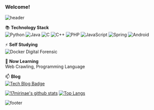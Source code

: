 ### Welcome!

![header](https://capsule-render.vercel.app/api?type=waving&color=auto&height=300&section=header&text=17%20mirinae&fontSize=90)

📚 <b>Technology Stack</b><br>
![Python](https://img.shields.io/badge/Python-3776AB?logo=Python&logoColor=white)
![Java](https://img.shields.io/badge/Java-007396?logo=Java&logoColor=white)
![C](https://img.shields.io/badge/C-A8B9CC?logo=C&logoColor=white)
![C++](https://img.shields.io/badge/C++-00599C?logo=C++&logoColor=white)
![PHP](https://img.shields.io/badge/PHP-777BB4?logo=PHP&logoColor=white)
![JavaScript](https://img.shields.io/badge/JavaScript-F7DF1E?logo=JavaScript&logoColor=white)
![Spring](https://img.shields.io/badge/Spring-6DB33F?logo=Spring&logoColor=white)
![Android](https://img.shields.io/badge/Android-3DDC84?logo=Android&logoColor=white)

⚡ <b>Self Studying</b><br>
![Docker](https://img.shields.io/badge/Docker-2496ED?logo=Docker&logoColor=white)
Digital Forensic

📝 <b>Now Learning</b><br>Web Crawling, Programming Language

📫 <b>Blog</b><br>
[![Tech Blog Badge](http://img.shields.io/badge/-Tech%20blog-black?logo=GitBloge&link=https://17mirinae.github.io/)](https://17mirinae.github.io/)

[![17mirinae's github stats](https://github-readme-stats.vercel.app/api?username=17mirinae)](https://github.com/anuraghazra/github-readme-stats)
[![Top Langs](https://github-readme-stats.vercel.app/api/top-langs/?username=17mirinae&layout=compact)](https://github.com/anuraghazra/github-readme-stats)

![footer](https://capsule-render.vercel.app/api?type=waving&section=footer)
